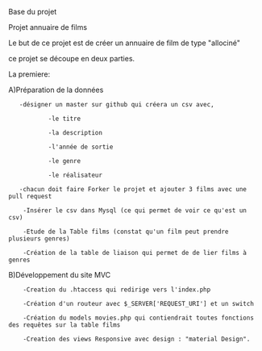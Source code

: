 Base du projet

Projet annuaire de films

   Le but de ce projet est de créer un annuaire de film de type "allociné"

   ce projet se découpe en deux parties.

   

   La premiere:

   

   A)Préparation de la données

          

       -désigner un master sur github qui créera un csv avec,

               -le titre

               -la description

               -l'année de sortie

               -le genre

               -le réalisateur

       -chacun doit faire Forker le projet et ajouter 3 films avec une pull request

        -Insérer le csv dans Mysql (ce qui permet de voir ce qu'est un csv)

        -Etude de la Table films (constat qu'un film peut prendre plusieurs genres)

        -Création de la table de liaison qui permet de de lier films à genres

       

B)Développement du site MVC

       

        -Creation du .htaccess qui redirige vers l'index.php

        -Création d'un routeur avec $_SERVER['REQUEST_URI'] et un switch

        -Création du models movies.php qui contiendrait toutes fonctions des requêtes sur la table films

        -Creation des views Responsive avec design : "material Design".


